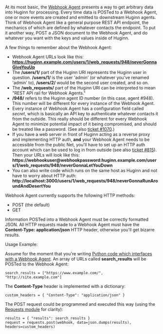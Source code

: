 At its most basic, the [Webhook Agent](https://github.com/cantino/huginn/blob/master/app/models/agents/webhook_agent.rb) presents a way to get arbitrary data into Huginn for processing.  Every time data is POSTed to a Webhook Agent, one or more events are created and emitted to downstream Huginn agents.  Think of Webhook Agent like a general purpose REST API endpoint, the mechanics of which are defined by whatever contacts the endpoint.  To put it another way, POST a JSON document to the Webhook Agent, and do whatever you want with the keys and values inside of Huginn.

A few things to remember about the Webhook Agent:
* Webhook Agent URLs look like this: **https://huginn.example.com/users/1/web_requests/948/neverGonnaGiveYouUp**
* The **/users/1/** part of the Huginn URI represents the Huginn user in question.  **/users/1/** is the user 'admin' (or whatever you've renamed 'admin' to), **/users/2/** would be the second user created, and so on.
* The **/web_requests/** part of the Huginn URI can be interpreted to mean "REST API rail for Webhook Agents."
* **/948/** refers to the Huginn agent ID number (in this case, agent #948).  This number will be different for every instance of the Webhook Agent.
* Every instance of Webhook Agent has a configuration field called _secret_, which is basically an API key to authenticate whatever contacts it from the outside.  This really should be different for every Webhook Agent to minimize potential impact of it being compromised, and should be treated like a password.  (See also <a href="https://github.com/cantino/huginn/issues/1070">ticket #1070</a>.)
* If you have a web server in front of Huginn acting as a reverse proxy and implementing HTTP auth, **and** your Webhook Agent needs to be accessible from the public Net, you'll have to set up an HTTP auth account which can be used to log in from outside (see also <a href="https://github.com/cantino/huginn/issues/815">ticket #815</a>).  Then your URLs will look like this: **https://webhookuser@webhookpassword:huginn.example.com/users/1/web_requests/948/neverGonnaLetYouDown**
* You can also write code which runs on the same host as Huginn and not have to worry about HTTP auth: **http://localhost:3000/users/1/web_requests/948/neverGonnaRunAroundAndDesertYou**

Webhook Agent currently supports the following HTTP methods:
* POST (the default)
* GET

Information POSTed into a Webhook Agent must be correctly formatted JSON.  All HTTP requests made to a Webhook Agent must have the **Content-Type: application/json** HTTP header, otherwise you'll get bizarre results.

Usage Example:

Assume for the moment that you're writing [Python code which interfaces with a Webhook Agent](https://github.com/virtadpt/exocortex-halo/tree/master/web_search_bot).  An array of URLs called **search_results** will be POSTed to the Webhook Agent:

    search_results = ["https://www.example.com/", "http://site.example.com"]

The **Content-Type** header is implemented with a dictionary:

    custom_headers = { "Content-Type": "application/json" }

The POST request could be programmed and executed this way (using the [Requests module](http://docs.python-requests.org/en/latest/) for clarity):

    results = { "results": search_results }
    request = requests.post(webhook, data=json.dumps(results), headers=custom_headers)